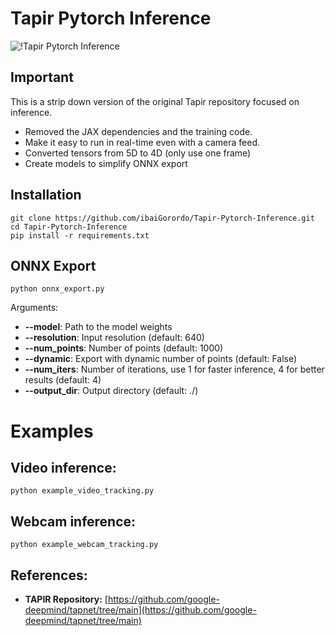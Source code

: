 # Tapir Pytorch Inference

![!Tapir Pytorch Inference](https://github.com/ibaiGorordo/Tapir-Pytorch-Inference/raw/main/doc/img/tapir_video.gif)

## Important
This is a strip down version of the original Tapir repository focused on inference.
- Removed the JAX dependencies and the training code.
- Make it easy to run in real-time even with a camera feed.
- Converted tensors from 5D to 4D (only use one frame)
- Create models to simplify ONNX export

## Installation
```shell
git clone https://github.com/ibaiGorordo/Tapir-Pytorch-Inference.git
cd Tapir-Pytorch-Inference
pip install -r requirements.txt
```

## ONNX Export
```shell    
python onnx_export.py
```

Arguments:
 - **--model**: Path to the model weights
 - **--resolution**: Input resolution (default: 640)
 - **--num_points**: Number of points (default: 1000)
 - **--dynamic**: Export with dynamic number of points (default: False)
 - **--num_iters**: Number of iterations, use 1 for faster inference, 4 for better results (default: 4)
 - **--output_dir**: Output directory (default: ./)

# Examples
## **Video inference**:

 ```shell
 python example_video_tracking.py
 ```

## **Webcam inference**:

 ```shell
 python example_webcam_tracking.py
 ```

## References:
* **TAPIR Repository:** [https://github.com/google-deepmind/tapnet/tree/main](https://github.com/google-deepmind/tapnet/tree/main)
